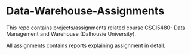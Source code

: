 # Data-Warehouse-Assignments
This repo contains projects/assignments related course CSCI5480- Data Management and Warehouse (Dalhousie University).

 All assignments contains reports explaining assignment in detail.
